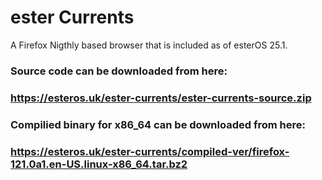 # ester Currents
A Firefox Nigthly based browser that is included as of esterOS 25.1.

### Source code can be downloaded from here: 
### https://esteros.uk/ester-currents/ester-currents-source.zip
### Compilied binary for x86_64 can be downloaded from here:
### https://esteros.uk/ester-currents/compiled-ver/firefox-121.0a1.en-US.linux-x86_64.tar.bz2
